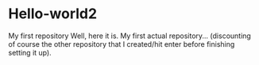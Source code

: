 # Hello-world2
My first repository 
Well, here it is. My first actual repository... (discounting of course the other repository that I created/hit enter before finishing setting it up). 
